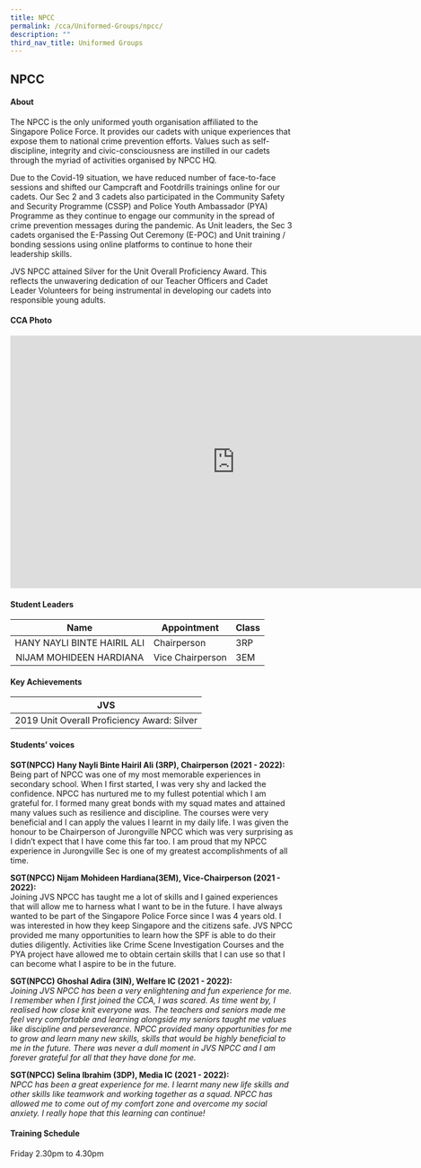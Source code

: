 ```yaml
---
title: NPCC
permalink: /cca/Uniformed-Groups/npcc/
description: ""
third_nav_title: Uniformed Groups
---
```

## NPCC

#### About
The NPCC is the only uniformed youth organisation affiliated to the Singapore Police Force. It provides our cadets with unique experiences that expose them to national crime prevention efforts. Values such as self-discipline, integrity and civic-consciousness are instilled in our cadets through the myriad of activities organised by NPCC HQ.  
  
Due to the Covid-19 situation, we have reduced number of face-to-face sessions and shifted our Campcraft and Footdrills trainings online for our cadets. Our Sec 2 and 3 cadets also participated in the Community Safety and Security Programme (CSSP) and Police Youth Ambassador (PYA) Programme as they continue to engage our community in the spread of crime prevention messages during the pandemic. As Unit leaders, the Sec 3 cadets organised the E-Passing Out Ceremony (E-POC) and Unit training / bonding sessions using online platforms to continue to hone their leadership skills.  
  
JVS NPCC attained Silver for the Unit Overall Proficiency Award. This reflects the unwavering dedication of our Teacher Officers and Cadet Leader Volunteers for being instrumental in developing our cadets into responsible young adults.

#### CCA Photo
<iframe allowfullscreen="true" height="450" width="800" frameborder="0" src="https://docs.google.com/presentation/d/e/2PACX-1vSw1mo1KD-6k-PUW4LEKVCKegTNMZ36uMZmFj3GbCyhwREV3edkRnYKYP0vZ1e5P8sunJCb8WJNBHbD/embed?start=false&amp;loop=false&amp;delayms=3000"></iframe>

#### Student Leaders

| Name | Appointment | Class |
|:---:|---|---|
| HANY NAYLI BINTE HAIRIL ALI | Chairperson | 3RP |
| NIJAM MOHIDEEN HARDIANA | Vice Chairperson | 3EM |

#### Key Achievements

| JVS |
|:---:|
| 2019&nbsp;Unit Overall Proficiency Award: Silver |

#### Students’ voices
**SGT(NPCC) Hany Nayli Binte Hairil Ali (3RP), Chairperson (2021 - 2022):**<br> 
Being part of NPCC was one of my most memorable experiences in secondary school. When I first started, I was very shy and lacked the confidence. NPCC has nurtured me to my fullest potential which I am grateful for. I formed many great bonds with my squad mates and attained many values such as resilience and discipline. The courses were very beneficial and I can apply the values I learnt in my daily life. I was given the honour to be Chairperson of Jurongville NPCC which was very surprising as I didn’t expect that I have come this far too. I am proud that my NPCC experience in Jurongville Sec is one of my greatest accomplishments of all time.
  
**SGT(NPCC) Nijam Mohideen Hardiana(3EM), Vice-Chairperson (2021 - 2022):** <br>
Joining JVS NPCC has taught me a lot of skills and I gained experiences that will allow me to harness what I want to be in the future. I have always wanted to be part of the Singapore Police Force since I was 4 years old. I was interested in how they keep Singapore and the citizens safe. JVS NPCC provided me many opportunities to learn how the SPF is able to do their duties diligently. Activities like Crime Scene Investigation Courses and the PYA project have allowed me to obtain certain skills that I can use so that I can become what I aspire to be in the future. 

**SGT(NPCC) Ghoshal Adira (3IN), Welfare IC (2021 - 2022):** <br>
_Joining JVS NPCC has been a very enlightening and fun experience for me. I remember when I first joined the CCA, I was scared. As time went by, I realised how close knit everyone was. The teachers and seniors made me feel very comfortable and learning alongside my seniors taught me values like discipline and perseverance. NPCC provided many opportunities for me to grow and learn many new skills, skills that would be highly beneficial to me in the future. There was never a dull moment in JVS NPCC and I am forever grateful for all that they have done for me._  
  
**SGT(NPCC) Selina Ibrahim (3DP), Media IC (2021 - 2022):** <br>
_NPCC has been a great experience for me. I learnt many new life skills and other skills like teamwork and working together as a squad. NPCC has allowed me to come out of my comfort zone and overcome my social anxiety. I really hope that this learning can continue!_  

#### Training Schedule
Friday 2.30pm to 4.30pm
